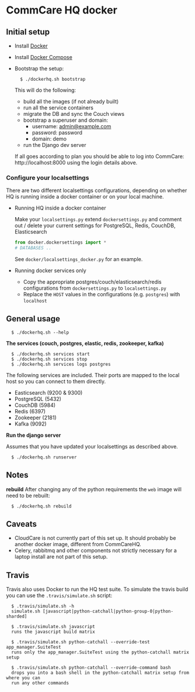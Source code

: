 CommCare HQ docker
==================

Initial setup
-------------
* Install [Docker](http://docs.docker.com/installation)
* Install [Docker Compose](https://docs.docker.com/compose/install/)
* Bootstrap the setup:

    ```
      $ ./dockerhq.sh bootstrap
    ```
    
    This will do the following:
    
    * build all the images (if not already built)
    * run all the service containers
    * migrate the DB and sync the Couch views
    * bootstrap a superuser and domain:
      * username: admin@example.com
      * password: password
      * domain: demo
    * run the Django dev server

    If all goes according to plan you should be able to log into CommCare: http://localhost:8000 using
    the login details above.

### Configure your localsettings

There are two different localsettings configurations, depending on whether HQ is running inside a docker container or on your local machine.

  * Running HQ inside a docker container

    Make your `localsettings.py` extend `dockersettings.py` and comment out / delete your current
    settings for PostgreSQL, Redis, CouchDB, Elasticsearch
    ```python
    from docker.dockersettings import *
    # DATABASES ..
    ```
    See `docker/localsettings_docker.py` for an example.

  * Running docker services only
    * Copy the appropriate postgres/couch/elasticsearch/redis configurations from `dockersettings.py` to `localsettings.py`
    * Replace the `HOST` values in the configurations (e.g. `postgres`) with `localhost`


General usage
-------------

```
  $ ./dockerhq.sh --help
```

**The services (couch, postgres, elastic, redis, zookeeper, kafka)**
```
  $ ./dockerhq.sh services start
  $ ./dockerhq.sh services stop
  $ ./dockerhq.sh services logs postgres
```
The following services are included. Their ports are mapped to the local host so you can connect to them
directly.

* Easticsearch (9200 & 9300)
* PostgreSQL (5432)
* CouchDB (5984)
* Redis (6397)
* Zookeeper (2181)
* Kafka (9092)

**Run the django server**

Assumes that you have updated your localsettings as described above.

```
  $ ./dockerhq.sh runserver
```

Notes
-----
**rebuild**
After changing any of the python requirements the `web` image will need to be rebuilt:

```
  $ ./dockerhq.sh rebuild
```

Caveats
-------

* CloudCare is not currently part of this set up. It should probably be another docker image, different from CommCareHQ.
* Celery, rabbitmq and other components not strictly necessary for a laptop install are not part of this setup.


Travis
------
Travis also uses Docker to run the HQ test suite. To simulate the travis build you can use the `.travis/simulate.sh`
script:

```
  $ .travis/simulate.sh -h
  simulate.sh [javascript|python-catchall|python-group-0|python-sharded]
  
  $ .travis/simulate.sh javascript
  runs the javascript build matrix
  
  $ .travis/simulate.sh python-catchall --override-test app_manager.SuiteTest
  runs only the app_manager.SuiteTest using the python-catchall matrix setup
  
  $ .travis/simulate.sh python-catchall --override-command bash
  drops you into a bash shell in the python-catchall matrix setup from where you can
  run any other commands
  
```

